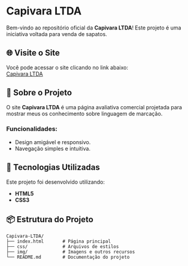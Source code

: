 # Capivara LTDA  

Bem-vindo ao repositório oficial da **Capivara LTDA**! Este projeto é uma iniciativa voltada para venda de sapatos.  

## 🌐 Visite o Site  
Você pode acessar o site clicando no link abaixo:  
[Capivara LTDA](https://newtonthomaz.github.io/Capivara-LTDA/)  

## 📝 Sobre o Projeto  
O site **Capivara LTDA** é uma página avaliativa comercial projetada para mostrar meus os conhecimento sobre linguagem de marcação.

### Funcionalidades:  
- Design amigável e responsivo.  
- Navegação simples e intuitiva.  

## 🚀 Tecnologias Utilizadas  
Este projeto foi desenvolvido utilizando:  
- **HTML5**  
- **CSS3**

## 📦 Estrutura do Projeto  
```plaintext
Capivara-LTDA/
├── index.html       # Página principal
├── css/             # Arquivos de estilos
├── img/             # Imagens e outros recursos
└── README.md        # Documentação do projeto
```
